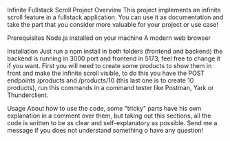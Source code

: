 Infinite Fullstack Scroll Project
Overview
This project implements an infinite scroll feature in a fullstack application. You can use it as documentation and take the part that you consider more valuable for your project or use case!

Prerequisites
Node.js installed on your machine
A modern web browser

Installation
Just run a npm install in both folders (frontend and backend) the backend is running in 3000 port and frontend in 5173, feel free to change it if you want.
First you will need to create some products to show them in front and make the infinite scroll visible, to do this you have the POST endpoints /products and /products/10 (this last one is to create 10 products), 
run this commands in a command tester like Postman, Yark or Thunderclient.

Usage
About how to use the code, some "tricky" parts have his own explanation in a comment over them, but taking out this sections, all the code is written to be as clear and self-explanatory as possible. 
Send me a message if you does not understand something o have any question!

